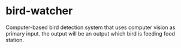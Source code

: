 # bird-watcher
Computer-based bird detection system that uses computer vision as primary input. the output will be an output which bird is feeding food station. 
